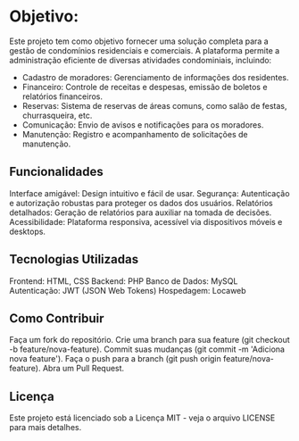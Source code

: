 # Objetivo:
Este projeto tem como objetivo fornecer uma solução completa para a gestão de condomínios residenciais e comerciais. A plataforma permite a administração eficiente de diversas atividades condominiais, incluindo:
- Cadastro de moradores: Gerenciamento de informações dos residentes.
- Financeiro: Controle de receitas e despesas, emissão de boletos e relatórios financeiros.
- Reservas: Sistema de reservas de áreas comuns, como salão de festas, churrasqueira, etc.
- Comunicação: Envio de avisos e notificações para os moradores.
- Manutenção: Registro e acompanhamento de solicitações de manutenção.

## Funcionalidades
Interface amigável: Design intuitivo e fácil de usar.
Segurança: Autenticação e autorização robustas para proteger os dados dos usuários.
Relatórios detalhados: Geração de relatórios para auxiliar na tomada de decisões.
Acessibilidade: Plataforma responsiva, acessível via dispositivos móveis e desktops.

## Tecnologias Utilizadas
Frontend: HTML, CSS
Backend: PHP
Banco de Dados: MySQL
Autenticação: JWT (JSON Web Tokens)
Hospedagem: Locaweb

## Como Contribuir
Faça um fork do repositório.
Crie uma branch para sua feature (git checkout -b feature/nova-feature).
Commit suas mudanças (git commit -m 'Adiciona nova feature').
Faça o push para a branch (git push origin feature/nova-feature).
Abra um Pull Request.

## Licença
Este projeto está licenciado sob a Licença MIT - veja o arquivo LICENSE para mais detalhes.
